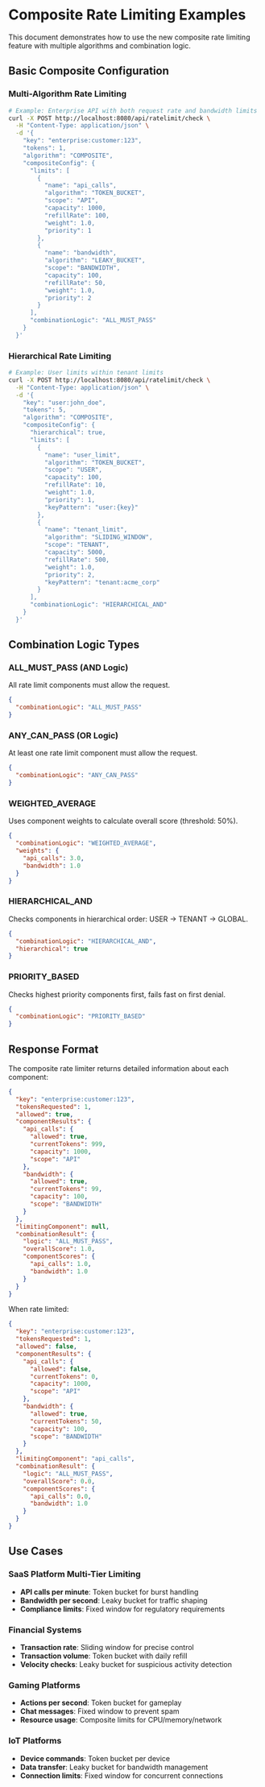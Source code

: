 # Composite Rate Limiting Examples

This document demonstrates how to use the new composite rate limiting feature with multiple algorithms and combination logic.

## Basic Composite Configuration

### Multi-Algorithm Rate Limiting

```bash
# Example: Enterprise API with both request rate and bandwidth limits
curl -X POST http://localhost:8080/api/ratelimit/check \
  -H "Content-Type: application/json" \
  -d '{
    "key": "enterprise:customer:123",
    "tokens": 1,
    "algorithm": "COMPOSITE",
    "compositeConfig": {
      "limits": [
        {
          "name": "api_calls",
          "algorithm": "TOKEN_BUCKET",
          "scope": "API",
          "capacity": 1000,
          "refillRate": 100,
          "weight": 1.0,
          "priority": 1
        },
        {
          "name": "bandwidth",
          "algorithm": "LEAKY_BUCKET",
          "scope": "BANDWIDTH", 
          "capacity": 100,
          "refillRate": 50,
          "weight": 1.0,
          "priority": 2
        }
      ],
      "combinationLogic": "ALL_MUST_PASS"
    }
  }'
```

### Hierarchical Rate Limiting

```bash
# Example: User limits within tenant limits
curl -X POST http://localhost:8080/api/ratelimit/check \
  -H "Content-Type: application/json" \
  -d '{
    "key": "user:john_doe",
    "tokens": 5,
    "algorithm": "COMPOSITE",
    "compositeConfig": {
      "hierarchical": true,
      "limits": [
        {
          "name": "user_limit",
          "algorithm": "TOKEN_BUCKET",
          "scope": "USER",
          "capacity": 100,
          "refillRate": 10,
          "weight": 1.0,
          "priority": 1,
          "keyPattern": "user:{key}"
        },
        {
          "name": "tenant_limit",
          "algorithm": "SLIDING_WINDOW",
          "scope": "TENANT",
          "capacity": 5000,
          "refillRate": 500,
          "weight": 1.0,
          "priority": 2,
          "keyPattern": "tenant:acme_corp"
        }
      ],
      "combinationLogic": "HIERARCHICAL_AND"
    }
  }'
```

## Combination Logic Types

### ALL_MUST_PASS (AND Logic)
All rate limit components must allow the request.
```json
{
  "combinationLogic": "ALL_MUST_PASS"
}
```

### ANY_CAN_PASS (OR Logic)
At least one rate limit component must allow the request.
```json
{
  "combinationLogic": "ANY_CAN_PASS"
}
```

### WEIGHTED_AVERAGE
Uses component weights to calculate overall score (threshold: 50%).
```json
{
  "combinationLogic": "WEIGHTED_AVERAGE",
  "weights": {
    "api_calls": 3.0,
    "bandwidth": 1.0
  }
}
```

### HIERARCHICAL_AND
Checks components in hierarchical order: USER → TENANT → GLOBAL.
```json
{
  "combinationLogic": "HIERARCHICAL_AND",
  "hierarchical": true
}
```

### PRIORITY_BASED
Checks highest priority components first, fails fast on first denial.
```json
{
  "combinationLogic": "PRIORITY_BASED"
}
```

## Response Format

The composite rate limiter returns detailed information about each component:

```json
{
  "key": "enterprise:customer:123",
  "tokensRequested": 1,
  "allowed": true,
  "componentResults": {
    "api_calls": {
      "allowed": true,
      "currentTokens": 999,
      "capacity": 1000,
      "scope": "API"
    },
    "bandwidth": {
      "allowed": true,
      "currentTokens": 99,
      "capacity": 100,
      "scope": "BANDWIDTH"
    }
  },
  "limitingComponent": null,
  "combinationResult": {
    "logic": "ALL_MUST_PASS",
    "overallScore": 1.0,
    "componentScores": {
      "api_calls": 1.0,
      "bandwidth": 1.0
    }
  }
}
```

When rate limited:

```json
{
  "key": "enterprise:customer:123",
  "tokensRequested": 1,
  "allowed": false,
  "componentResults": {
    "api_calls": {
      "allowed": false,
      "currentTokens": 0,
      "capacity": 1000,
      "scope": "API"
    },
    "bandwidth": {
      "allowed": true,
      "currentTokens": 50,
      "capacity": 100,
      "scope": "BANDWIDTH"
    }
  },
  "limitingComponent": "api_calls",
  "combinationResult": {
    "logic": "ALL_MUST_PASS",
    "overallScore": 0.0,
    "componentScores": {
      "api_calls": 0.0,
      "bandwidth": 1.0
    }
  }
}
```

## Use Cases

### SaaS Platform Multi-Tier Limiting
- **API calls per minute**: Token bucket for burst handling
- **Bandwidth per second**: Leaky bucket for traffic shaping  
- **Compliance limits**: Fixed window for regulatory requirements

### Financial Systems
- **Transaction rate**: Sliding window for precise control
- **Transaction volume**: Token bucket with daily refill
- **Velocity checks**: Leaky bucket for suspicious activity detection

### Gaming Platforms
- **Actions per second**: Token bucket for gameplay
- **Chat messages**: Fixed window to prevent spam
- **Resource usage**: Composite limits for CPU/memory/network

### IoT Platforms
- **Device commands**: Token bucket per device
- **Data transfer**: Leaky bucket for bandwidth management
- **Connection limits**: Fixed window for concurrent connections